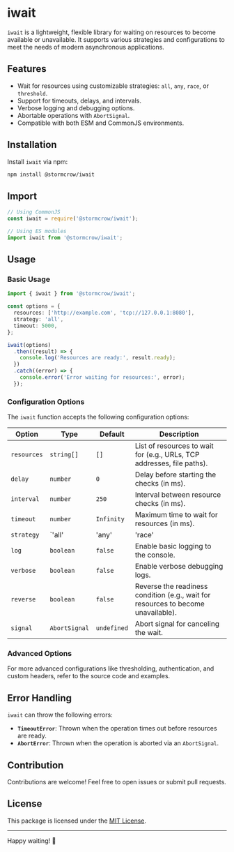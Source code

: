 # iwait

`iwait` is a lightweight, flexible library for waiting on resources to become available or unavailable. It supports various strategies and configurations to meet the needs of modern asynchronous applications.

## Features

- Wait for resources using customizable strategies: `all`, `any`, `race`, or `threshold`.
- Support for timeouts, delays, and intervals.
- Verbose logging and debugging options.
- Abortable operations with `AbortSignal`.
- Compatible with both ESM and CommonJS environments.

## Installation

Install `iwait` via npm:

```bash
npm install @stormcrow/iwait
```

## Import

```javascript
// Using CommonJS
const iwait = require('@stormcrow/iwait');
```

```typescript
// Using ES modules
import iwait from '@stormcrow/iwait';
```

## Usage

### Basic Usage

```typescript
import { iwait } from '@stormcrow/iwait';

const options = {
  resources: ['http://example.com', 'tcp://127.0.0.1:8080'],
  strategy: 'all',
  timeout: 5000,
};

iwait(options)
  .then((result) => {
    console.log('Resources are ready:', result.ready);
  })
  .catch((error) => {
    console.error('Error waiting for resources:', error);
  });
```

### Configuration Options

The `iwait` function accepts the following configuration options:

| Option          | Type            | Default      | Description                                                                 |
|------------------|-----------------|--------------|-----------------------------------------------------------------------------|
| `resources`      | `string[]`      | `[]`         | List of resources to wait for (e.g., URLs, TCP addresses, file paths).      |
| `delay`          | `number`        | `0`          | Delay before starting the checks (in ms).                                   |
| `interval`       | `number`        | `250`        | Interval between resource checks (in ms).                                   |
| `timeout`        | `number`        | `Infinity`   | Maximum time to wait for resources (in ms).                                 |
| `strategy`       | `'all' | 'any' | 'race' | 'threshold'` | `'all'` | Strategy for determining success.                     |
| `log`            | `boolean`       | `false`      | Enable basic logging to the console.                                        |
| `verbose`        | `boolean`       | `false`      | Enable verbose debugging logs.                                              |
| `reverse`        | `boolean`       | `false`      | Reverse the readiness condition (e.g., wait for resources to become unavailable). |
| `signal`         | `AbortSignal`   | `undefined`  | Abort signal for canceling the wait.                                        |

### Advanced Options

For more advanced configurations like thresholding, authentication, and custom headers, refer to the source code and examples.

## Error Handling

`iwait` can throw the following errors:

- **`TimeoutError`**: Thrown when the operation times out before resources are ready.
- **`AbortError`**: Thrown when the operation is aborted via an `AbortSignal`.

## Contribution

Contributions are welcome! Feel free to open issues or submit pull requests.

## License

This package is licensed under the [MIT License](./LICENSE).

---

Happy waiting! 🎉